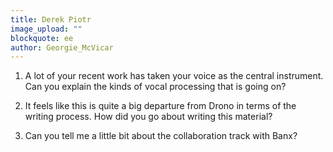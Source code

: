 ```yaml
---
title: Derek Piotr
image_upload: ""
blockquote: ee
author: Georgie_McVicar
---
```

1) A lot of your recent work has taken your voice as the central instrument. Can you explain the kinds of vocal processing that is going on? 

2) It feels like this is quite a big departure from Drono in terms of the writing process. How did you go about writing this material? 

3) Can you tell me a little bit about the collaboration track with Banx? 